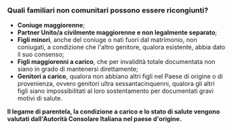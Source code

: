 ### Quali familiari non comunitari possono essere ricongiunti?

- **Coniuge maggiorenne**; 
- **Partner Unito/a civilmente maggiorenne e non
legalmente separato**; 
- **Figli minori**, anche del coniuge o nati fuori dal
matrimonio, non coniugati, a condizione che l'altro genitore, qualora esistente, abbia dato il suo
consenso; 
- **Figli maggiorenni a carico**, che per invalidità totale
documentata non siano in grado di mantenersi direttamente; 
- **Genitori a carico**, qualora non
abbiano altri figli nel Paese di origine o di provenienza, ovvero
genitori ultra sessantacinquenni, qualora gli altri figli siano
impossibilitati al loro sostentamento per documentati gravi motivi di
salute.

**Il legame di parentela, la condizione a carico e lo stato di salute vengono valutati dall'Autorità Consolare Italiana nel paese d'origine.**